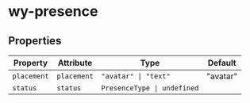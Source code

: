 # wy-presence

## Properties

| Property    | Attribute   | Type                        | Default  |
|-------------|-------------|-----------------------------|----------|
| `placement` | `placement` | `"avatar" \| "text"`        | "avatar" |
| `status`    | `status`    | `PresenceType \| undefined` |          |
